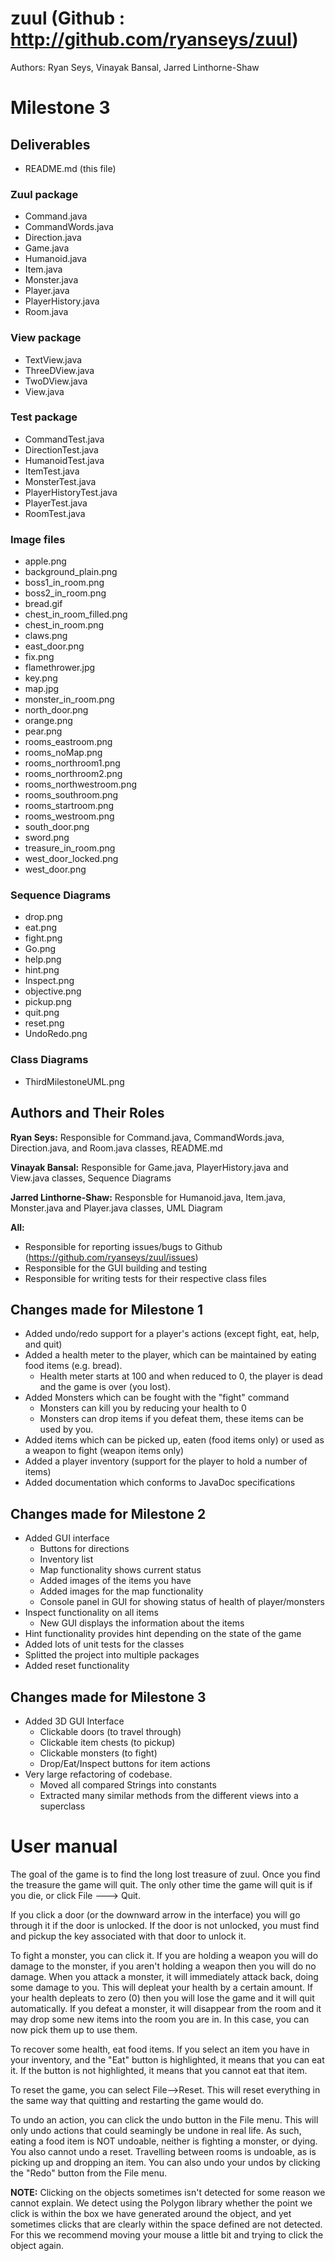 zuul (Github : http://github.com/ryanseys/zuul)
====

Authors: Ryan Seys, Vinayak Bansal, Jarred Linthorne-Shaw

Milestone 3
===========

## Deliverables

* README.md (this file)

### Zuul package

* Command.java
* CommandWords.java
* Direction.java
* Game.java
* Humanoid.java
* Item.java
* Monster.java
* Player.java
* PlayerHistory.java
* Room.java

### View package

* TextView.java
* ThreeDView.java
* TwoDView.java
* View.java

### Test package

* CommandTest.java
* DirectionTest.java
* HumanoidTest.java
* ItemTest.java
* MonsterTest.java
* PlayerHistoryTest.java
* PlayerTest.java
* RoomTest.java

### Image files

* apple.png
* background_plain.png
* boss1_in_room.png
* boss2_in_room.png
* bread.gif
* chest_in_room_filled.png
* chest_in_room.png
* claws.png
* east_door.png
* fix.png
* flamethrower.jpg
* key.png
* map.jpg
* monster_in_room.png
* north_door.png
* orange.png
* pear.png
* rooms_eastroom.png
* rooms_noMap.png
* rooms_northroom1.png
* rooms_northroom2.png
* rooms_northwestroom.png
* rooms_southroom.png
* rooms_startroom.png
* rooms_westroom.png
* south_door.png
* sword.png
* treasure_in_room.png
* west_door_locked.png
* west_door.png

### Sequence Diagrams

* drop.png
* eat.png
* fight.png
* Go.png
* help.png
* hint.png
* Inspect.png
* objective.png
* pickup.png
* quit.png
* reset.png
* UndoRedo.png

### Class Diagrams

* ThirdMilestoneUML.png


## Authors and Their Roles

**Ryan Seys:**
  Responsible for Command.java, CommandWords.java, Direction.java, and Room.java classes, README.md

**Vinayak Bansal:**
  Responsible for Game.java, PlayerHistory.java and View.java classes, Sequence Diagrams

**Jarred Linthorne-Shaw:**
  Responsble for Humanoid.java, Item.java, Monster.java and Player.java classes, UML Diagram

**All:**

  * Responsible for reporting issues/bugs to Github (https://github.com/ryanseys/zuul/issues)
  * Responsible for the GUI building and testing
  * Responsible for writing tests for their respective class files

## Changes made for Milestone 1

* Added undo/redo support for a player's actions (except fight, eat, help, and quit)
* Added a health meter to the player, which can be maintained by eating food items (e.g. bread).
  * Health meter starts at 100 and when reduced to 0, the player is dead and the game is over (you lost).
* Added Monsters which can be fought with the "fight" command
  * Monsters can kill you by reducing your health to 0
  * Monsters can drop items if you defeat them, these items can be used by you.
* Added items which can be picked up, eaten (food items only) or used as a weapon to fight (weapon items only)
* Added a player inventory (support for the player to hold a number of items)
* Added documentation which conforms to JavaDoc specifications

## Changes made for Milestone 2

* Added GUI interface
  * Buttons for directions
  * Inventory list
  * Map functionality shows current status
  * Added images of the items you have
  * Added images for the map functionality
  * Console panel in GUI for showing status of health of player/monsters
* Inspect functionality on all items
  * New GUI displays the information about the items
* Hint functionality provides hint depending on the state of the game
* Added lots of unit tests for the classes
* Splitted the project into multiple packages
* Added reset functionality

## Changes made for Milestone 3

* Added 3D GUI Interface
  * Clickable doors (to travel through)
  * Clickable item chests (to pickup)
  * Clickable monsters (to fight)
  * Drop/Eat/Inspect buttons for item actions
* Very large refactoring of codebase.
  * Moved all compared Strings into constants
  * Extracted many similar methods from the different views into a superclass

# User manual

The goal of the game is to find the long lost treasure of zuul. Once you find the treasure the game will quit. The only other time the game will quit is if you die, or click File ---> Quit.

If you click a door (or the downward arrow in the interface) you will go through it if the door is unlocked. If the door is not unlocked, you must find and pickup the key associated with that door to unlock it.

To fight a monster, you can click it. If you are holding a weapon you will do damage to the monster, if you aren't holding a weapon then you will do no damage. When you attack a monster, it will immediately attack back, doing some damage to you. This will depleat your health by a certain amount. If your health depleats to zero (0) then you will lose the game and it will quit automatically. If you defeat a monster, it will disappear from the room and it may drop some new items into the room you are in. In this case, you can now pick them up to use them.

To recover some health, eat food items. If you select an item you have in your inventory, and the "Eat" button is highlighted, it means that you can eat it. If the button is not highlighted, it means that you cannot eat that item.

To reset the game, you can select File-->Reset. This will reset everything in the same way that quitting and restarting the game would do.

To undo an action, you can click the undo button in the File menu. This will only undo actions that could seamingly be undone in real life. As such, eating a food item is NOT undoable, neither is fighting a monster, or dying. You also cannot undo a reset. Travelling between rooms is undoable, as is picking up and dropping an item. You can also undo your undos by clicking the "Redo" button from the File menu.

**NOTE:**
Clicking on the objects sometimes isn't detected for some reason we cannot explain. We detect using the Polygon library whether the point we click is within the box we have generated around the object, and yet sometimes clicks that are clearly within the space defined are not detected. For this we recommend moving your mouse a little bit and trying to click the object again.
